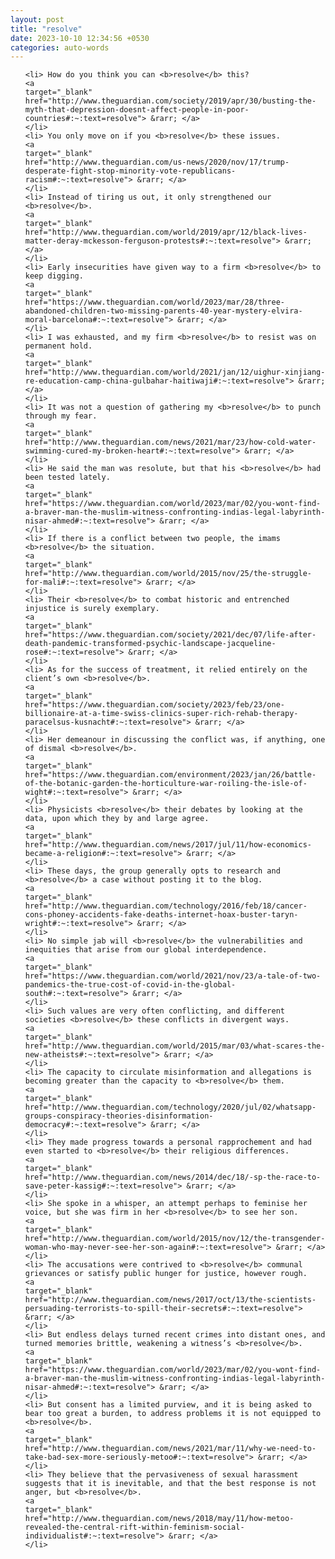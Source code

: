 ```yaml
---
layout: post
title: "resolve"
date: 2023-10-10 12:34:56 +0530
categories: auto-words
---
```

<ol>

    <li> How do you think you can <b>resolve</b> this?
    <a 
    target="_blank" 
    href="http://www.theguardian.com/society/2019/apr/30/busting-the-myth-that-depression-doesnt-affect-people-in-poor-countries#:~:text=resolve"> &rarr; </a>
    </li>
    <li> You only move on if you <b>resolve</b> these issues.
    <a 
    target="_blank" 
    href="http://www.theguardian.com/us-news/2020/nov/17/trump-desperate-fight-stop-minority-vote-republicans-racism#:~:text=resolve"> &rarr; </a>
    </li>
    <li> Instead of tiring us out, it only strengthened our <b>resolve</b>.
    <a 
    target="_blank" 
    href="http://www.theguardian.com/world/2019/apr/12/black-lives-matter-deray-mckesson-ferguson-protests#:~:text=resolve"> &rarr; </a>
    </li>
    <li> Early insecurities have given way to a firm <b>resolve</b> to keep digging.
    <a 
    target="_blank" 
    href="https://www.theguardian.com/world/2023/mar/28/three-abandoned-children-two-missing-parents-40-year-mystery-elvira-moral-barcelona#:~:text=resolve"> &rarr; </a>
    </li>
    <li> I was exhausted, and my firm <b>resolve</b> to resist was on permanent hold.
    <a 
    target="_blank" 
    href="http://www.theguardian.com/world/2021/jan/12/uighur-xinjiang-re-education-camp-china-gulbahar-haitiwaji#:~:text=resolve"> &rarr; </a>
    </li>
    <li> It was not a question of gathering my <b>resolve</b> to punch through my fear.
    <a 
    target="_blank" 
    href="http://www.theguardian.com/news/2021/mar/23/how-cold-water-swimming-cured-my-broken-heart#:~:text=resolve"> &rarr; </a>
    </li>
    <li> He said the man was resolute, but that his <b>resolve</b> had been tested lately.
    <a 
    target="_blank" 
    href="https://www.theguardian.com/world/2023/mar/02/you-wont-find-a-braver-man-the-muslim-witness-confronting-indias-legal-labyrinth-nisar-ahmed#:~:text=resolve"> &rarr; </a>
    </li>
    <li> If there is a conflict between two people, the imams <b>resolve</b> the situation.
    <a 
    target="_blank" 
    href="http://www.theguardian.com/world/2015/nov/25/the-struggle-for-mali#:~:text=resolve"> &rarr; </a>
    </li>
    <li> Their <b>resolve</b> to combat historic and entrenched injustice is surely exemplary.
    <a 
    target="_blank" 
    href="https://www.theguardian.com/society/2021/dec/07/life-after-death-pandemic-transformed-psychic-landscape-jacqueline-rose#:~:text=resolve"> &rarr; </a>
    </li>
    <li> As for the success of treatment, it relied entirely on the client’s own <b>resolve</b>.
    <a 
    target="_blank" 
    href="https://www.theguardian.com/society/2023/feb/23/one-billionaire-at-a-time-swiss-clinics-super-rich-rehab-therapy-paracelsus-kusnacht#:~:text=resolve"> &rarr; </a>
    </li>
    <li> Her demeanour in discussing the conflict was, if anything, one of dismal <b>resolve</b>.
    <a 
    target="_blank" 
    href="https://www.theguardian.com/environment/2023/jan/26/battle-of-the-botanic-garden-the-horticulture-war-roiling-the-isle-of-wight#:~:text=resolve"> &rarr; </a>
    </li>
    <li> Physicists <b>resolve</b> their debates by looking at the data, upon which they by and large agree.
    <a 
    target="_blank" 
    href="http://www.theguardian.com/news/2017/jul/11/how-economics-became-a-religion#:~:text=resolve"> &rarr; </a>
    </li>
    <li> These days, the group generally opts to research and <b>resolve</b> a case without posting it to the blog.
    <a 
    target="_blank" 
    href="http://www.theguardian.com/technology/2016/feb/18/cancer-cons-phoney-accidents-fake-deaths-internet-hoax-buster-taryn-wright#:~:text=resolve"> &rarr; </a>
    </li>
    <li> No simple jab will <b>resolve</b> the vulnerabilities and inequities that arise from our global interdependence.
    <a 
    target="_blank" 
    href="https://www.theguardian.com/world/2021/nov/23/a-tale-of-two-pandemics-the-true-cost-of-covid-in-the-global-south#:~:text=resolve"> &rarr; </a>
    </li>
    <li> Such values are very often conflicting, and different societies <b>resolve</b> these conflicts in divergent ways.
    <a 
    target="_blank" 
    href="http://www.theguardian.com/world/2015/mar/03/what-scares-the-new-atheists#:~:text=resolve"> &rarr; </a>
    </li>
    <li> The capacity to circulate misinformation and allegations is becoming greater than the capacity to <b>resolve</b> them.
    <a 
    target="_blank" 
    href="http://www.theguardian.com/technology/2020/jul/02/whatsapp-groups-conspiracy-theories-disinformation-democracy#:~:text=resolve"> &rarr; </a>
    </li>
    <li> They made progress towards a personal rapprochement and had even started to <b>resolve</b> their religious differences.
    <a 
    target="_blank" 
    href="http://www.theguardian.com/news/2014/dec/18/-sp-the-race-to-save-peter-kassig#:~:text=resolve"> &rarr; </a>
    </li>
    <li> She spoke in a whisper, an attempt perhaps to feminise her voice, but she was firm in her <b>resolve</b> to see her son.
    <a 
    target="_blank" 
    href="http://www.theguardian.com/world/2015/nov/12/the-transgender-woman-who-may-never-see-her-son-again#:~:text=resolve"> &rarr; </a>
    </li>
    <li> The accusations were contrived to <b>resolve</b> communal grievances or satisfy public hunger for justice, however rough.
    <a 
    target="_blank" 
    href="http://www.theguardian.com/news/2017/oct/13/the-scientists-persuading-terrorists-to-spill-their-secrets#:~:text=resolve"> &rarr; </a>
    </li>
    <li> But endless delays turned recent crimes into distant ones, and turned memories brittle, weakening a witness’s <b>resolve</b>.
    <a 
    target="_blank" 
    href="https://www.theguardian.com/world/2023/mar/02/you-wont-find-a-braver-man-the-muslim-witness-confronting-indias-legal-labyrinth-nisar-ahmed#:~:text=resolve"> &rarr; </a>
    </li>
    <li> But consent has a limited purview, and it is being asked to bear too great a burden, to address problems it is not equipped to <b>resolve</b>.
    <a 
    target="_blank" 
    href="http://www.theguardian.com/news/2021/mar/11/why-we-need-to-take-bad-sex-more-seriously-metoo#:~:text=resolve"> &rarr; </a>
    </li>
    <li> They believe that the pervasiveness of sexual harassment suggests that it is inevitable, and that the best response is not anger, but <b>resolve</b>.
    <a 
    target="_blank" 
    href="http://www.theguardian.com/news/2018/may/11/how-metoo-revealed-the-central-rift-within-feminism-social-individualist#:~:text=resolve"> &rarr; </a>
    </li>